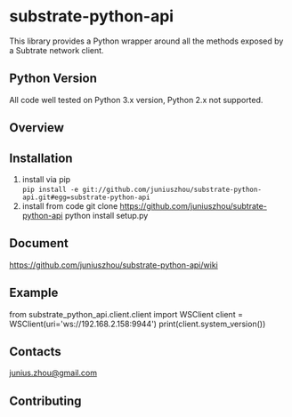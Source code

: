 # substrate-python-api

This library provides a Python wrapper around all the methods exposed by a Subtrate network client.

## Python Version
All code well tested on Python 3.x version, Python 2.x not supported.

## Overview 

## Installation
1. install via pip  
`pip install -e git://github.com/juniuszhou/substrate-python-api.git#egg=substrate-python-api` 
2. install from code
git clone https://github.com/juniuszhou/subtrate-python-api
python install setup.py

## Document
https://github.com/juniuszhou/substrate-python-api/wiki

## Example
from substrate_python_api.client.client import WSClient
client = WSClient(uri='ws://192.168.2.158:9944')
print(client.system_version())

## Contacts
junius.zhou@gmail.com

## Contributing





